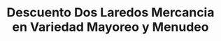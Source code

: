 ---
title: "Descuento Dos Laredos Mercancia en Variedad Mayoreo y Menudeo"
url: /laredo/descuento-dos-laredos-mercancia-en-variedad-mayoreo-y-menudeo/
shop: wholesale
---